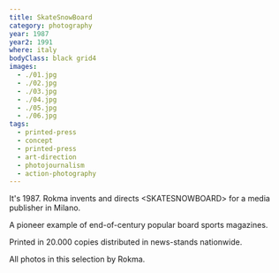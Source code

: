 ```yaml
---
title: SkateSnowBoard
category: photography
year: 1987
year2: 1991
where: italy
bodyClass: black grid4
images:
  - ./01.jpg
  - ./02.jpg
  - ./03.jpg
  - ./04.jpg
  - ./05.jpg
  - ./06.jpg
tags:
  - printed-press
  - concept
  - printed-press
  - art-direction
  - photojournalism
  - action-photography
---
```


It's 1987. Rokma invents and directs &lt;SKATESNOWBOARD&gt; for a media publisher in Milano.

A pioneer example of end-of-century popular board sports magazines.

Printed in 20.000 copies distributed in news-stands nationwide.

All photos in this selection by Rokma.
